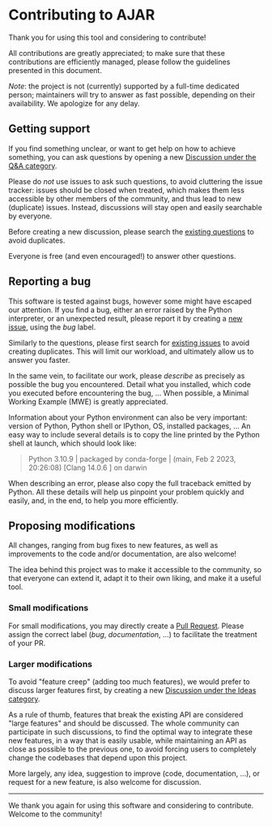 # Contributing to AJAR

Thank you for using this tool and considering to contribute!

All contributions are greatly appreciated; to make sure that these contributions
are efficiently managed, please follow the guidelines presented in this document.

*Note*: the project is not (currently) supported by a full-time dedicated person;
maintainers will try to answer as fast possible, depending on their availability.
We apologize for any delay.


## Getting support

If you find something unclear, or want to get help on how to achieve something,
you can ask questions by opening a new [Discussion under the Q&A category](https://github.com/ethicsai/ajar/discussions/new?category=q-a).

Please do *not* use issues to ask such questions, to avoid cluttering the
issue tracker: issues should be closed when treated, which makes them less
accessible by other members of the community, and thus lead to new (duplicate)
issues.
Instead, discussions will stay open and easily searchable by everyone.

Before creating a new discussion, please search the [existing questions](https://github.com/ethicsai/ajar/discussions/categories/q-a)
to avoid duplicates.

Everyone is free (and even encouraged!) to answer other questions.


## Reporting a bug

This software is tested against bugs, however some might have escaped our
attention.
If you find a bug, either an error raised by the Python interpreter, or an
unexpected result, please report it by creating a [new issue](https://github.com/ethicsai/ajar/issues/new),
using the *bug* label.

Similarly to the questions, please first search for [existing issues](https://github.com/ethicsai/ajar/issues/)
to avoid creating duplicates.
This will limit our workload, and ultimately allow us to answer you faster.

In the same vein, to facilitate our work, please *describe* as precisely as
possible the bug you encountered.
Detail what you installed, which code you executed before encountering the
bug, ...
When possible, a Minimal Working Example (MWE) is greatly appreciated.

Information about your Python environment can also be very important:
version of Python, Python shell or IPython, OS, installed packages, ...
An easy way to include several details is to copy the line printed by the
Python shell at launch, which should look like:

> Python 3.10.9 | packaged by conda-forge | (main, Feb  2 2023, 20:26:08) [Clang 14.0.6 ] on darwin

When describing an error, please also copy the full traceback emitted by Python.
All these details will help us pinpoint your problem quickly and easily, and,
in the end, to help you more efficiently.


## Proposing modifications

All changes, ranging from bug fixes to new features, as well as improvements to
the code and/or documentation, are also welcome!

The idea behind this project was to make it accessible to the community,
so that everyone can extend it, adapt it to their own liking, and make it a
useful tool.

### Small modifications

For small modifications, you may directly create a [Pull Request](https://github.com/ethicsai/ajar/pulls).
Please assign the correct label (*bug*, *documentation*, ...) to facilitate the
treatment of your PR.

### Larger modifications

To avoid "feature creep" (adding too much features), we would prefer to discuss
larger features first, by creating a new [Discussion under the Ideas category](https://github.com/ethicsai/ajar/discussions/new?category=ideas).

As a rule of thumb, features that break the existing API are considered
"large features" and should be discussed.
The whole community can participate in such discussions, to find the optimal
way to integrate these new features, in a way that is easily usable, while
maintaining an API as close as possible to the previous one, to avoid forcing
users to completely change the codebases that depend upon this project.

More largely, any idea, suggestion to improve (code, documentation, ...), or
request for a new feature, is also welcome for discussion.

---

We thank you again for using this software and considering to contribute.
Welcome to the community!
